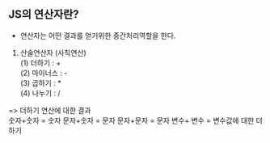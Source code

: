 ## JS의 연산자란?
- 연산자는 어떤 결과를 얻기위한 중간처리역할을 한다.

1. 산술연산자 (사칙연산)   
    (1) 더하기 : +  
    (2) 마이너스 : -  
    (3) 곱하기 : *  
    (4) 나누기 : /  

=> 더하기 연산에 대한 결과   
    숫자+숫자 = 숫자
    문자+숫자 = 문자
    문자+문자 = 문자
    변수+ 변수 = 변수값에 대한 더하기 